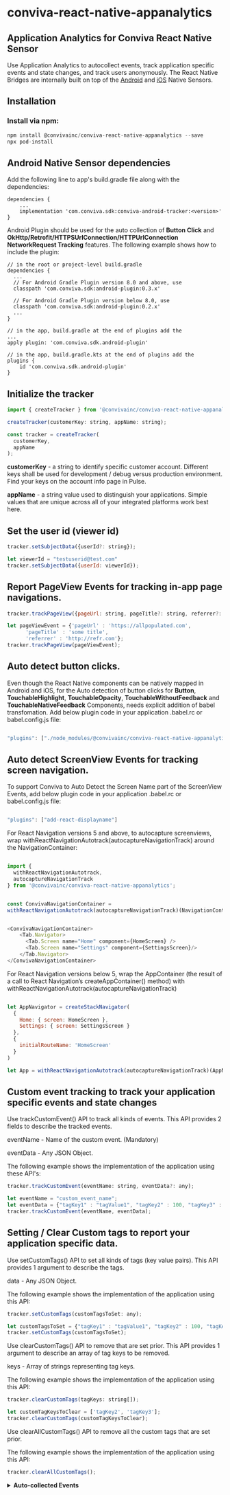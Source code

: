 # conviva-react-native-appanalytics
## Application Analytics for Conviva React Native Sensor
Use Application Analytics to autocollect events, track application specific events and state changes, and track users anonymously. The React Native Bridges are internally built on top of the [Android](https://github.com/Conviva/conviva-android-appanalytics) and [iOS](https://github.com/Conviva/conviva-ios-appanalytics) Native Sensors.

## Installation

### Install via npm:
```js
npm install @convivainc/conviva-react-native-appanalytics --save
npx pod-install
```

## Android Native Sensor dependencies
Add the following line to app's build.gradle file along with the dependencies:
```
dependencies {
    ...
    implementation 'com.conviva.sdk:conviva-android-tracker:<version>'
}
```
Android Plugin should be used for the auto collection of **Button Click** and **OkHttp/Retrofit/HTTPSUrlConnection/HTTPUrlConnection** **NetworkRequest Tracking** features. The following example shows how to include the plugin:
```
// in the root or project-level build.gradle
dependencies {
  ...
  // For Android Gradle Plugin version 8.0 and above, use
  classpath 'com.conviva.sdk:android-plugin:0.3.x'

  // For Android Gradle Plugin version below 8.0, use
  classpath 'com.conviva.sdk:android-plugin:0.2.x'
  ...
}

// in the app, build.gradle at the end of plugins add the
...
apply plugin: 'com.conviva.sdk.android-plugin'

// in the app, build.gradle.kts at the end of plugins add the
plugins {
    id 'com.conviva.sdk.android-plugin'
}
```

## Initialize the tracker
```js
import { createTracker } from '@convivainc/conviva-react-native-appanalytics';

createTracker(customerKey: string, appName: string);

const tracker = createTracker(
  customerKey,
  appName
);
```
<strong>customerKey</strong> - a string to identify specific customer account. Different keys shall be used for development / debug versus production environment. Find your keys on the account info page in Pulse.

<strong>appName</strong> - a string value used to distinguish your applications. Simple values that are unique across all of your integrated platforms work best here.


## Set the user id (viewer id)
```js
tracker.setSubjectData({userId?: string});

let viewerId = "testuserid@test.com"
tracker.setSubjectData({userId: viewerId});
```

## Report PageView Events for tracking in-app page navigations.
```js
tracker.trackPageView({pageUrl: string, pageTitle?: string, referrer?: string});

let pageViewEvent = {'pageUrl' : 'https://allpopulated.com',
      'pageTitle' : 'some title',
      'referrer' : 'http://refr.com'};
tracker.trackPageView(pageViewEvent);
```

## Auto detect button clicks.
Even though the React Native components can be natively mapped in Android and iOS, for the Auto detection of button clicks for **Button**, **TouchableHighlight**, **TouchableOpacity**, **TouchableWithoutFeedback** and **TouchableNativeFeedback** Components, needs explicit addition of babel transfomation. Add below plugin code in your application .babel.rc or babel.config.js file:

```js

"plugins": ["./node_modules/@convivainc/conviva-react-native-appanalytics/instrumentation/index.js"]

```

## Auto detect ScreenView Events for tracking screen navigation.
To support Conviva to Auto Detect the Screen Name part of the ScreenView Events, add below plugin code in your application .babel.rc or babel.config.js file:
```js

"plugins": ["add-react-displayname"]

```

For React Navigation versions 5 and above, to autocapture screenviews, wrap withReactNavigationAutotrack(autocaptureNavigationTrack) around the NavigationContainer:

```js

import {
  withReactNavigationAutotrack,
  autocaptureNavigationTrack
} from '@convivainc/conviva-react-native-appanalytics';


const ConvivaNavigationContainer = 
withReactNavigationAutotrack(autocaptureNavigationTrack)(NavigationContainer);


<ConvivaNavigationContainer>
    <Tab.Navigator>
      <Tab.Screen name="Home" component={HomeScreen} />
      <Tab.Screen name="Settings" component={SettingsScreen}/> 
    </Tab.Navigator>
</ConvivaNavigationContainer>
```

For React Navigation versions below 5, wrap the AppContainer (the result of a call to React Navigation’s createAppContainer() method) with withReactNavigationAutotrack(autocaptureNavigationTrack)
```js

let AppNavigator = createStackNavigator(
  {
    Home: { screen: HomeScreen },
    Settings: { screen: SettingsScreen }
  },
  {
    initialRouteName: 'HomeScreen'
  }
)

let App = withReactNavigationAutotrack(autocaptureNavigationTrack)(AppNavigator);

```


## Custom event tracking to track your application specific events and state changes
Use trackCustomEvent() API to track all kinds of events. This API provides 2 fields to describe the tracked events.

eventName - Name of the custom event. (Mandatory)

eventData - Any JSON Object.

The following example shows the implementation of the application using these API's:
```js
tracker.trackCustomEvent(eventName: string, eventData?: any);

let eventName = "custom_event_name";
let eventData = {"tagKey1" : "tagValue1", "tagKey2" : 100, "tagKey3" : true};
tracker.trackCustomEvent(eventName, eventData);
```

## Setting / Clear Custom tags to report your application specific data.
Use setCustomTags() API to set all kinds of tags (key value pairs). This API provides 1 argument to describe the tags.

data - Any JSON Object.

The following example shows the implementation of the application using this API:

```js
tracker.setCustomTags(customTagsToSet: any);

let customTagsToSet = {"tagKey1" : "tagValue1", "tagKey2" : 100, "tagKey3" : true};
tracker.setCustomTags(customTagsToSet);
```

Use clearCustomTags() API to remove that are set prior. This API provides 1 argument to describe an array of tag keys to be removed.

keys - Array of strings representing tag keys.

The following example shows the implementation of the application using this API:
```js
tracker.clearCustomTags(tagKeys: string[]);

let customTagKeysToClear = ['tagKey2', 'tagKey3'];
tracker.clearCustomTags(customTagKeysToClear);
```

Use clearAllCustomTags() API to remove all the custom tags that are set prior.

The following example shows the implementation of the application using this API:
```js
tracker.clearAllCustomTags();
```

<details>
    <summary><b>Auto-collected Events</b></summary>
    
##### Conviva provides a rich set of application performance metrics with the help of autocollected app events, such as _screen_view_ , _button_click_, and _network_request_. 

Event | Occurrence |
------|------------ |
network_request | after receiving the network request response ; auto collected from the Native Sensors, Need android-plugin inclusion for Android|
screen_view | when the screen is interacted on either first launch or relaunch ; auto collected from the Native Sensors + React Native Screens; Need add-react-displayname plugin and wrapping of Navigation Components |
application_error | when an error occurrs in the application ; auto collected from the Native Sensors|
button_click | on the button click callback ; auto collected from the Native Sensors + React Native **Button**, **TouchableHighlight**, **TouchableOpacity**, **TouchableWithoutFeedback** and **TouchableNativeFeedback** Components; Need Conviva index.js from the node_modules folder|
application_background | when the application is taken to the background ; auto collected from the Native Sensors|
application_foreground | when the application is taken to the foreground ; auto collected from the Native Sensors|
application_install | when the application is launched for the first time after it's installed. (It's not the exact installed time.) |
